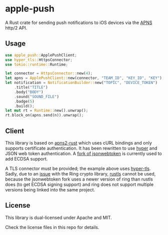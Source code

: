 # apple-push

A Rust crate for sending push notifications to iOS devices via the [APNS][apns] http/2 API.

## Usage

```rust
use apple_push::ApplePushClient;
use hyper_tls::HttpsConnector;
use tokio::runtime::Runtime;

let connector = HttpsConnector::new(4);
let apns = ApplePushClient::new(connector, "TEAM_ID", "KEY_ID", "KEY");
let notification = NotificationBuilder::new("TOPIC", "DEVICE_TOKEN")
    .title("TITLE")
    .body("BODY")
    .sound("SOUND_FILE")
    .badge(5)
    .build();
let mut rt = Runtime::new().unwrap();
rt.block_on(apns.send(n)).unwrap();
```

## Client

This library is based on [apns2-rust][apns2-rust] which uses cURL bindings and only supports certificate authentication. It has been rewritten to use [hyper][hyper] and JSON web token authentication. A [fork of jsonwebtoken][jsonwebtoken-fork] is currently used to add ECDSA support.

A TLS connector must be provided; the example above uses [hyper-tls][hyper-tls]. Sadly, due to an [issue][ring-issue] with the Ring crypto library, [rustls][rustls] cannot be used, because the jsonwebtoken fork uses a newer version of ring than rustls does (to get ECDSA signing support) and ring does not support multiple versions being linked into the same project.

## License

This library is dual-licensed under Apache and MIT.

Check the license files in this repo for details.

[apns]: https://developer.apple.com/library/content/documentation/NetworkingInternet/Conceptual/RemoteNotificationsPG/APNSOverview.html
[apns2-rust]: https://github.com/theduke/apns2-rust
[hyper]: https://github.com/hyperium/hyper
[jsonwebtoken-fork]: https://github.com/jbg/jsonwebtoken
[hyper-tls]: https://github.com/hyperium/hyper-tls
[ring-issue]: https://github.com/briansmith/ring/issues/535
[rustls]: https://github.com/ctz/rustls
